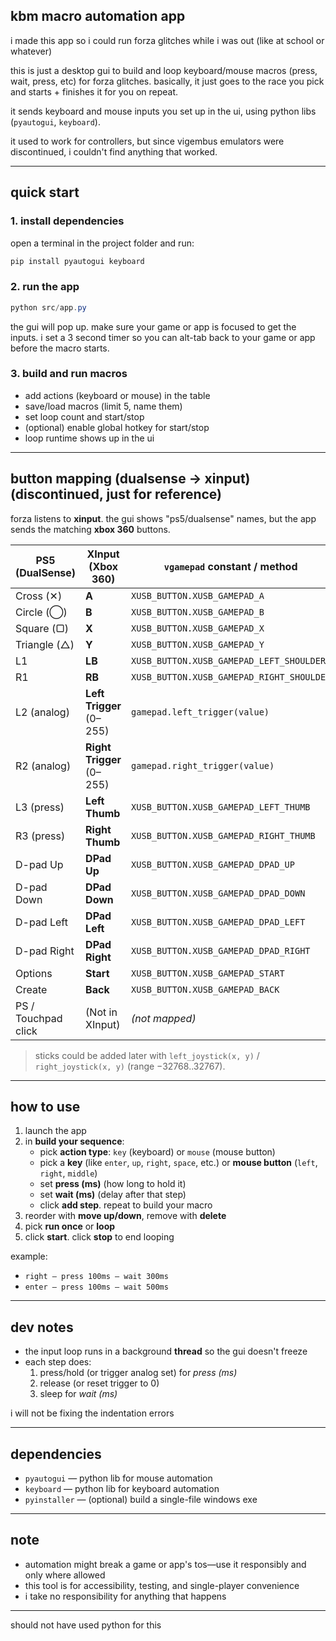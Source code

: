 
## kbm macro automation app

i made this app so i could run forza glitches while i was out (like at school or whatever)

this is just a desktop gui to build and loop keyboard/mouse macros (press, wait, press, etc) for forza glitches. basically, it just goes to the race you pick and starts + finishes it for you on repeat.

it sends keyboard and mouse inputs you set up in the ui, using python libs (`pyautogui`, `keyboard`).

it used to work for controllers, but since vigembus emulators were discontinued, i couldn't find anything that worked.

---

## quick start

### 1. install dependencies

open a terminal in the project folder and run:

```powershell
pip install pyautogui keyboard
```

### 2. run the app

```powershell
python src/app.py
```

the gui will pop up. make sure your game or app is focused to get the inputs. i set a 3 second timer so you can alt-tab back to your game or app before the macro starts.

### 3. build and run macros

- add actions (keyboard or mouse) in the table
- save/load macros (limit 5, name them)
- set loop count and start/stop
- (optional) enable global hotkey for start/stop
- loop runtime shows up in the ui


---


## button mapping (dualsense → xinput) (discontinued, just for reference)

forza listens to **xinput**. the gui shows "ps5/dualsense" names, but the app sends the matching **xbox 360** buttons.

| PS5 (DualSense)     | XInput (Xbox 360)         | `vgamepad` constant / method              |
| ------------------- | ------------------------- | ----------------------------------------- |
| Cross (✕)           | **A**                     | `XUSB_BUTTON.XUSB_GAMEPAD_A`              |
| Circle (◯)          | **B**                     | `XUSB_BUTTON.XUSB_GAMEPAD_B`              |
| Square (▢)          | **X**                     | `XUSB_BUTTON.XUSB_GAMEPAD_X`              |
| Triangle (△)        | **Y**                     | `XUSB_BUTTON.XUSB_GAMEPAD_Y`              |
| L1                  | **LB**                    | `XUSB_BUTTON.XUSB_GAMEPAD_LEFT_SHOULDER`  |
| R1                  | **RB**                    | `XUSB_BUTTON.XUSB_GAMEPAD_RIGHT_SHOULDER` |
| L2 (analog)         | **Left Trigger** (0–255)  | `gamepad.left_trigger(value)`             |
| R2 (analog)         | **Right Trigger** (0–255) | `gamepad.right_trigger(value)`            |
| L3 (press)          | **Left Thumb**            | `XUSB_BUTTON.XUSB_GAMEPAD_LEFT_THUMB`     |
| R3 (press)          | **Right Thumb**           | `XUSB_BUTTON.XUSB_GAMEPAD_RIGHT_THUMB`    |
| D-pad Up            | **DPad Up**               | `XUSB_BUTTON.XUSB_GAMEPAD_DPAD_UP`        |
| D-pad Down          | **DPad Down**             | `XUSB_BUTTON.XUSB_GAMEPAD_DPAD_DOWN`      |
| D-pad Left          | **DPad Left**             | `XUSB_BUTTON.XUSB_GAMEPAD_DPAD_LEFT`      |
| D-pad Right         | **DPad Right**            | `XUSB_BUTTON.XUSB_GAMEPAD_DPAD_RIGHT`     |
| Options             | **Start**                 | `XUSB_BUTTON.XUSB_GAMEPAD_START`          |
| Create              | **Back**                  | `XUSB_BUTTON.XUSB_GAMEPAD_BACK`           |
| PS / Touchpad click | (Not in XInput)           | *(not mapped)*                            |


> sticks could be added later with `left_joystick(x, y)` / `right_joystick(x, y)` (range −32768..32767).

---



## how to use

1. launch the app
2. in **build your sequence**:
   * pick **action type**: `key` (keyboard) or `mouse` (mouse button)
   * pick a **key** (like `enter`, `up`, `right`, `space`, etc.) or **mouse button** (`left`, `right`, `middle`)
   * set **press (ms)** (how long to hold it)
   * set **wait (ms)** (delay after that step)
   * click **add step**. repeat to build your macro
3. reorder with **move up/down**, remove with **delete**
4. pick **run once** or **loop**
5. click **start**. click **stop** to end looping

example:

- `right — press 100ms — wait 300ms`
- `enter — press 100ms — wait 500ms`

---


## dev notes

- the input loop runs in a background **thread** so the gui doesn't freeze
- each step does:
  1. press/hold (or trigger analog set) for *press (ms)*
  2. release (or reset trigger to 0)
  3. sleep for *wait (ms)*

i will not be fixing the indentation errors

---


## dependencies

- `pyautogui` — python lib for mouse automation
- `keyboard` — python lib for keyboard automation
- `pyinstaller` — (optional) build a single-file windows exe

---


## note

- automation might break a game or app's tos—use it responsibly and only where allowed
- this tool is for accessibility, testing, and single-player convenience
- i take no responsibility for anything that happens


---


should not have used python for this


